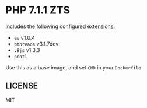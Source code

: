 # PHP 7.1.1 ZTS

Includes the following configured extensions:

- `ev` v1.0.4
- `pthreads` v3.1.7dev
- `v8js` v1.3.3
- `pcntl`

Use this as a base image, and set `CMD` in your `Dockerfile`

## LICENSE

MIT